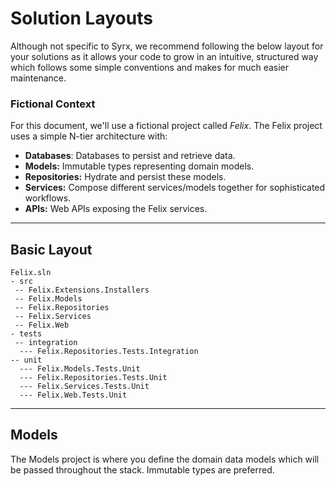 # Solution Layouts

Although not specific to Syrx, we recommend following the below layout for your solutions as it allows your code to grow in an intuitive, structured way which follows some simple conventions and makes for much easier maintenance.


### Fictional Context

For this document, we'll use a fictional project called _Felix_. The Felix project uses a simple N-tier architecture with:    
* **Databases**: Databases to persist and retrieve data. 
* **Models:** Immutable types representing domain models.     
* **Repositories:** Hydrate and persist these models.
* **Services:** Compose different services/models together for sophisticated workflows.
* **APIs:** Web APIs exposing the Felix services. 

--- 

## Basic Layout

```
Felix.sln
- src
 -- Felix.Extensions.Installers
 -- Felix.Models
 -- Felix.Repositories
 -- Felix.Services
 -- Felix.Web
- tests
 -- integration
  --- Felix.Repositories.Tests.Integration
-- unit
  --- Felix.Models.Tests.Unit 
  --- Felix.Repositories.Tests.Unit
  --- Felix.Services.Tests.Unit
  --- Felix.Web.Tests.Unit
```

---

## Models
The Models project is where you define the domain data models which will be passed throughout the stack. 
Immutable types are preferred. 